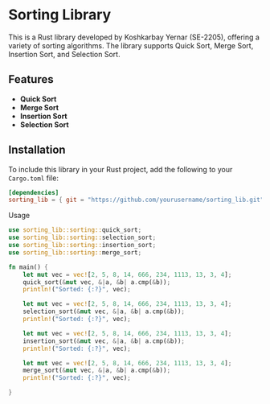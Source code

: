 # Sorting Library

This is a Rust library developed by Koshkarbay Yernar (SE-2205), offering a variety of sorting algorithms. The library supports Quick Sort, Merge Sort, Insertion Sort, and Selection Sort.

## Features

- **Quick Sort**
- **Merge Sort**
- **Insertion Sort**
- **Selection Sort**

## Installation

To include this library in your Rust project, add the following to your `Cargo.toml` file:

```toml
[dependencies]
sorting_lib = { git = "https://github.com/yourusername/sorting_lib.git" }
```

Usage 
```rust
use sorting_lib::sorting::quick_sort;
use sorting_lib::sorting::selection_sort;
use sorting_lib::sorting::insertion_sort;   
use sorting_lib::sorting::merge_sort;

fn main() {
    let mut vec = vec![2, 5, 8, 14, 666, 234, 1113, 13, 3, 4];
    quick_sort(&mut vec, &|a, &b| a.cmp(&b));
    println!("Sorted: {:?}", vec);

    let mut vec = vec![2, 5, 8, 14, 666, 234, 1113, 13, 3, 4];
    selection_sort(&mut vec, &|a, &b| a.cmp(&b));
    println!("Sorted: {:?}", vec);

    let mut vec = vec![2, 5, 8, 14, 666, 234, 1113, 13, 3, 4];
    insertion_sort(&mut vec, &|a, &b| a.cmp(&b));
    println!("Sorted: {:?}", vec);

    let mut vec = vec![2, 5, 8, 14, 666, 234, 1113, 13, 3, 4];
    merge_sort(&mut vec, &|a, &b| a.cmp(&b));
    println!("Sorted: {:?}", vec);

}
```